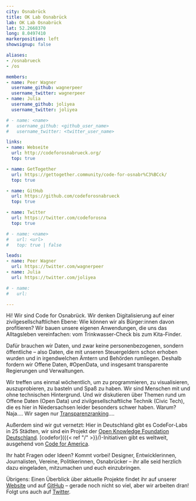 ```yaml
---
city: Osnabrück
title: OK Lab Osnabrück
lab: OK Lab Osnabrück
lat: 52.2668370
long: 8.0497410
markerposition: left
showsignup: false

aliases:
- /osnabrueck
- /os

members:
- name: Peer Wagner
  username_github: wagnerpeer
  username_twitter: wagnerpeer
- name: Julia
  username_github: joliyea
  username_twitter: joliyea

# - name: <name>
#   username_github: <github_user_name>
#   username_twitter: <twitter_user_name>

links:
- name: Webseite
  url: http://codeforosnabrueck.org/
  top: true

- name: GetTogether
  url: https://gettogether.community/code-for-osnabr%C3%BCck/
  top: true

- name: GitHub
  url: https://github.com/codeforosnabrueck
  top: true

- name: Twitter
  url: https://twitter.com/codeforosna
  top: true

# - name: <name>
#   url: <url>
#   top: true | false

leads:
- name: Peer Wagner
  url: https://twitter.com/wagnerpeer
- name: Julia
  url: https://twitter.com/joliyea

# - name:
#   url:

---
```


Hi! Wir sind Code for Osnabrück. Wir denken Digitalisierung auf einer zivilgesellschaftlichen Ebene: Wie können wir als Bürger:innen davon profitieren? Wir bauen unsere eigenen Anwendungen, die uns das Alltagsleben vereinfachen: vom Trinkwasser-Check bis zum Kita-Finder.

Dafür brauchen wir Daten, und zwar keine personenbezogenen, sondern öffentliche – also Daten, die mit unseren Steuergeldern schon erhoben wurden und in irgendwelchen Ämtern und Behörden rumliegen. Deshalb fordern wir Offene Daten, #OpenData, und insgesamt transparente Regierungen und Verwaltungen.

Wir treffen uns einmal wöchentlich, um zu programmieren, zu visualisieren, auszuprobieren, zu basteln und Spaß zu haben. Wir sind Menschen mit und ohne technischen Hintergrund. Und wir diskutieren über Themen rund um Offene Daten (Open Data) und zivilgesellschaftliche Technik (Civic Tech), die es hier in Niedersachsen leider besonders schwer haben. Warum? Naja.... Wir sagen nur [Transparenzranking](https://transparenzranking.de/laender/niedersachsen/)....

Außerdem sind wir gut vernetzt: Hier in Deutschland gibt es CodeFor-Labs in 25 Städten, wir sind ein Projekt der [Open Knowledge Foundation Deutschland](http://www.okfn.de). [codefor]({{< ref "/" >}}/)-Initiativen gibt es weltweit, ausgehend von [Code for America](https://www.codeforamerica.org/).

Ihr habt Fragen oder Ideen? Kommt vorbei! Designer, Entwicklerinnen, Journalisten, Vereine, Politikerinnen, Osnabrücker – ihr alle seid herzlich dazu eingeladen, mitzumachen und euch einzubringen.

Übrigens: Einen Überblick über aktuelle Projekte findet ihr auf unserer [Website](http://codeforosnabrueck.org/) und auf [GitHub](https://github.com/codeforosnabrueck) – gerade noch nicht so viel, aber wir arbeiten dran! Folgt uns auch auf [Twitter](http://twitter.com/codeforosna).
